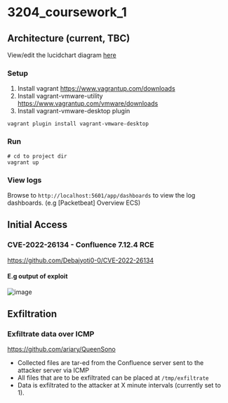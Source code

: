 # 3204_coursework_1

## Architecture (current, TBC)
View/edit the lucidchart diagram [here](https://lucid.app/lucidchart/6e6578d6-0ba2-476d-b156-56c140aab2bd/edit?viewport_loc=-393%2C-96%2C2219%2C979%2C0_0&invitationId=inv_5979f7e6-9a73-4b7e-b835-07418f9dae9d#)

### Setup
1. Install vagrant https://www.vagrantup.com/downloads
2. Install vagrant-vmware-utility https://www.vagrantup.com/vmware/downloads
3. Install vagrant-vmware-desktop plugin
```
vagrant plugin install vagrant-vmware-desktop
```

### Run
```
# cd to project dir
vagrant up
```
### View logs
Browse to `http://localhost:5601/app/dashboards` to view the log dashboards. (e.g [Packetbeat] Overview ECS)

## Initial Access
### CVE-2022-26134 - Confluence 7.12.4 RCE
https://github.com/Debajyoti0-0/CVE-2022-26134

#### E.g output of exploit
![image](https://user-images.githubusercontent.com/63487456/194700550-61e765b9-cc48-4789-88f1-bf01eeb86ac1.png)

## Exfiltration
### Exfiltrate data over ICMP
https://github.com/ariary/QueenSono

- Collected files are tar-ed from the Confluence server sent to the attacker server via ICMP
- All files that are to be exfiltrated can be placed at `/tmp/exfiltrate`
- Data is exfiltrated to the attacker at X minute intervals (currently set to 1).

